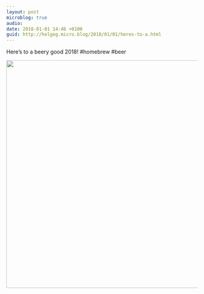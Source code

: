 ```yaml
---
layout: post
microblog: true
audio: 
date: 2018-01-01 14:46 +0100
guid: http://helgeg.micro.blog/2018/01/01/heres-to-a.html
---
```

Here’s to a beery good 2018! #homebrew #beer

<img src="http://helgeg.micro.blog/uploads/2018/4cb74e81db.jpg" width="600" height="600" />
